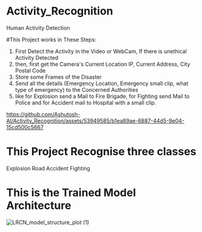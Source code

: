 # Activity_Recognition
Human Activity Detection

#This Project works in These Steps:
1. First Detect the Activity in the Video or WebCam, If there is unethical Activity Detected
2. then, first get the Camera's Current Location IP, Current Address, City Postal Code
3. Store some Frames of the Disaster
4. Send all the details (Emergency Location, Emergency small clip, what type of emergency) to the Concerned Authorities
5. like for Explosion send a Mail to Fire Brigade, for Fighting send Mail to Police and for Accident mail to Hospital with a small clip.


https://github.com/Ashutosh-AI/Activity_Recognition/assets/53949585/b1ea89ae-6887-44d5-9e04-15cd500c5667



# This Project Recognise three classes 
Explosion
Road Accident
Fighting

# This is the Trained Model Architecture
![LRCN_model_structure_plot (1)](https://github.com/Ashutosh-AI/Activity_Recognition/assets/53949585/1bb7e338-c387-4f33-9564-b6adbaf3150e)

